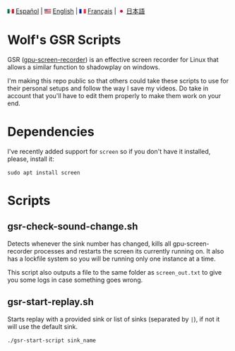 <img src='flags/MX.svg' width='15' height='10'> [Español](langs/README_ES.MD) | <img src='flags/US.svg' width='15' height='10'> [English](README.MD) | <img src='flags/FR.svg' width='15' height='10'> [Français](langs/README_FR.MD) | <img src='flags/JP.svg' width='15' height='10'> [日本語](langs/README_JP.MD)

# Wolf's GSR Scripts

GSR ([gpu-screen-recorder](https://git.dec05eba.com/gpu-screen-recorder/about/)) is an effective screen recorder for Linux that allows a similar function to shadowplay on windows.

I'm making this repo public so that others could take these scripts to use for their personal setups and follow the way I save my videos. Do take in account that you'll have to edit them properly to make them work on your end.

# Dependencies

I've recently added support for `screen` so if you don't have it installed, please, install it:

```
sudo apt install screen
```

# Scripts

## gsr-check-sound-change.sh

Detects whenever the sink number has changed, kills all gpu-screen-recorder processes and restarts the screen its currently running on. It also has a lockfile system so you will be running only one instance at a time.

This script also outputs a file to the same folder as `screen_out.txt` to give you some logs in case something goes wrong.

## gsr-start-replay.sh

Starts replay with a provided sink or list of sinks (separated by `|`), if not it will use the default sink.

```
./gsr-start-script sink_name
```